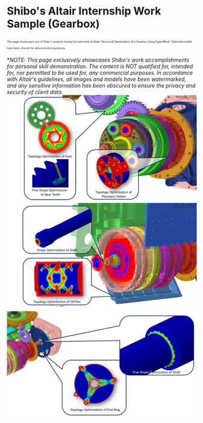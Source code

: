 # Shibo's Altair Internship Work Sample (Gearbox)
<span style="font-size:0.5em;">This page showcases one of Shibo's projects during his internship at Altair: Structural Optimization of a Gearbox Using HyperMesh. Selected models have been chosen for demonstration purposes.</span></br></br>
**NOTE: This page exclusively showcases Shibo's work accomplishments for personal skill demonstration.
The content is NOT qualified for, intended for, nor permitted to be used for, any commercial purposes. In accordance with Altair's guidelines, all images and models have been watermarked, and any sensitive information has been obscured to ensure the privacy and security of client data.*
<img src="Gear_Showcase_1.png">
<img src="Gear_Showcase_2.png">
<img src="Gear_Showcase_3.png">
